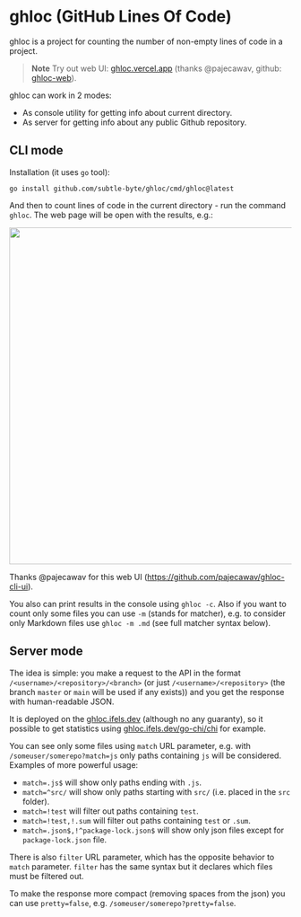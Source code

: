 # ghloc (GitHub Lines Of Code)

ghloc is a project for counting the number of non-empty lines of code in a project.

> **Note**
> Try out web UI: [ghloc.vercel.app](https://ghloc.vercel.app) (thanks @pajecawav, github: [ghloc-web](https://github.com/pajecawav/ghloc-web)).

ghloc can work in 2 modes:
* As console utility for getting info about current directory.
* As server for getting info about any public Github repository.

## CLI mode

Installation (it uses `go` tool):
```shell
go install github.com/subtle-byte/ghloc/cmd/ghloc@latest
```

And then to count lines of code in the current directory - run the command `ghloc`. The web page will be open with the results, e.g.:

<img src="https://user-images.githubusercontent.com/71576382/230733010-c740aa8b-fb66-4016-ac5c-1d946c5e733a.png" width="600">

Thanks @pajecawav for this web UI (https://github.com/pajecawav/ghloc-cli-ui).

You also can print results in the console using `ghloc -c`. Also if you want to count only some files you can use `-m` (stands for matcher), e.g. to consider only Markdown files use `ghloc -m .md` (see full matcher syntax below).

## Server mode

The idea is simple: you make a request to the API in the format `/<username>/<repository>/<branch>` (or just `/<username>/<repository>` (the branch `master` or `main` will be used if any exists)) and you get the response with human-readable JSON.

It is deployed on the [ghloc.ifels.dev](https://ghloc.ifels.dev) (although no any guaranty), so it possible to get statistics using [ghloc.ifels.dev/go-chi/chi](http://ghloc.ifels.dev/go-chi/chi) for example.

You can see only some files using `match` URL parameter, e.g. with `/someuser/somerepo?match=js` only paths containing `js` will be considered. Examples of more powerful usage:
* `match=.js$` will show only paths ending with `.js`.
* `match=^src/` will show only paths starting with `src/` (i.e. placed in the `src` folder).
* `match=!test` will filter out paths containing `test`.
* `match=!test,!.sum` will filter out paths containing `test` or `.sum`.
* `match=.json$,!^package-lock.json$` will show only json files except for `package-lock.json` file.

There is also `filter` URL parameter, which has the opposite behavior to `match` parameter. `filter` has the same syntax but it declares which files must be filtered out.

To make the response more compact (removing spaces from the json) you can use `pretty=false`, e.g. `/someuser/somerepo?pretty=false`.
